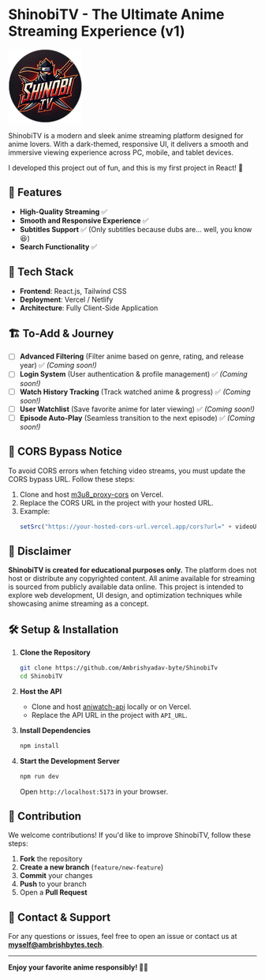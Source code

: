 # ShinobiTV - The Ultimate Anime Streaming Experience (v1)

<img src="/src/assets/logo2.png" alt="ShinobiTV Logo" width="150" height="150">

ShinobiTV is a modern and sleek anime streaming platform designed for anime lovers. With a dark-themed, responsive UI, it delivers a smooth and immersive viewing experience across PC, mobile, and tablet devices.

I developed this project out of fun, and this is my first project in React! 🎉

## 🚀 Features
- **High-Quality Streaming** ✅
- **Smooth and Responsive Experience** ✅
- **Subtitles Support** ✅ (Only subtitles because dubs are... well, you know 😆)
- **Search Functionality** ✅

## 📌 Tech Stack
- **Frontend**: React.js, Tailwind CSS
- **Deployment**: Vercel / Netlify
- **Architecture**: Fully Client-Side Application

## 🏗️ To-Add & Journey
- [ ] **Advanced Filtering** (Filter anime based on genre, rating, and release year) ✅ *(Coming soon!)*
- [ ] **Login System** (User authentication & profile management) ✅ *(Coming soon!)*
- [ ] **Watch History Tracking** (Track watched anime & progress) ✅ *(Coming soon!)*
- [ ] **User Watchlist** (Save favorite anime for later viewing) ✅ *(Coming soon!)*
- [ ] **Episode Auto-Play** (Seamless transition to the next episode) ✅ *(Coming soon!)*

## 🔧 CORS Bypass Notice
To avoid CORS errors when fetching video streams, you must update the CORS bypass URL. Follow these steps:
1. Clone and host [m3u8_proxy-cors](https://github.com/shashstormer/m3u8_proxy-cors) on Vercel.
2. Replace the CORS URL in the project with your hosted URL.
3. Example: 
   ```javascript
   setSrc("https://your-hosted-cors-url.vercel.app/cors?url=" + videoUrl);
   ```

## 📜 Disclaimer
**ShinobiTV is created for educational purposes only.** The platform does not host or distribute any copyrighted content. All anime available for streaming is sourced from publicly available data online. This project is intended to explore web development, UI design, and optimization techniques while showcasing anime streaming as a concept.

## 🛠 Setup & Installation
1. **Clone the Repository**
   ```sh
   git clone https://github.com/Ambrishyadav-byte/ShinobiTv
   cd ShinobiTV
   ```

2. **Host the API**
   - Clone and host [aniwatch-api](https://github.com/Rajesh4434/aniwatch-api) locally or on Vercel.
   - Replace the API URL in the project with `API_URL`.

3. **Install Dependencies**
   ```sh
   npm install
   ```

4. **Start the Development Server**
   ```sh
   npm run dev
   ```
   Open `http://localhost:5173` in your browser.

## 🔗 Contribution
We welcome contributions! If you'd like to improve ShinobiTV, follow these steps:
1. **Fork** the repository
2. **Create a new branch** (`feature/new-feature`)
3. **Commit** your changes
4. **Push** to your branch
5. Open a **Pull Request**

## 📧 Contact & Support
For any questions or issues, feel free to open an issue or contact us at **myself@ambrishbytes.tech**.

---
**Enjoy your favorite anime responsibly! 🍥🔥**
